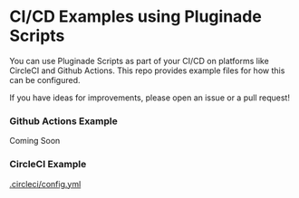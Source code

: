 # CI/CD Examples using Pluginade Scripts
You can use Pluginade Scripts as part of your CI/CD on platforms like CircleCI and Github Actions. This repo provides example files for how this can be configured.

If you have ideas for improvements, please open an issue or a pull request!

### Github Actions Example
Coming Soon

### CircleCI Example
[.circleci/config.yml](https://raw.githubusercontent.com/pluginade/cicd-examples/main/.circleci/config.yml)